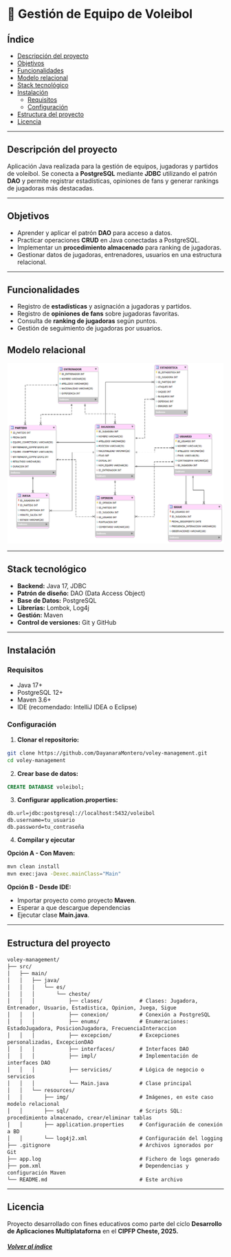 # 🏐 Gestión de Equipo de Voleibol

## Índice

* [Descripción del proyecto](#descripción-del-proyecto)
* [Objetivos](#objetivos)
* [Funcionalidades](#funcionalidades)
* [Modelo relacional](#modelo-relacional)
* [Stack tecnológico](#stack-tecnológico)
* [Instalación](#instalación)
  *  [Requisitos](#requisitos)
  * [Configuración](#configuración)
* [Estructura del proyecto](#-estructura-del-proyecto)
* [Licencia](#licencia)

---

## Descripción del proyecto
Aplicación Java realizada para la gestión de equipos, jugadoras y partidos de voleibol. Se conecta a **PostgreSQL** mediante **JDBC** utilizando el patrón **DAO** y permite registrar estadísticas, opiniones de fans y generar rankings de jugadoras más destacadas.

---

## Objetivos
- Aprender y aplicar el patrón **DAO** para acceso a datos.
- Practicar operaciones **CRUD** en Java conectadas a PostgreSQL.
- Implementar un **procedimiento almacenado** para ranking de jugadoras.
- Gestionar datos de jugadoras, entrenadores, usuarios en una estructura relacional.

---

## Funcionalidades
- Registro de **estadísticas** y asignación a jugadoras y partidos.
- Registro de **opiniones de fans** sobre jugadoras favoritas.
- Consulta de **ranking de jugadoras** según puntos.
- Gestión de seguimiento de jugadoras por usuarios.

## Modelo relacional
![Modelo relacional Voleibol](src/main/resources/img/modelo-relacional-voleibol.png "Modelo relacional Voleibol")

---

## Stack tecnológico

- **Backend:** Java 17, JDBC
- **Patrón de diseño:** DAO (Data Access Object)
- **Base de Datos:** PostgreSQL
- **Librerías:** Lombok, Log4j
- **Gestión:** Maven
- **Control de versiones:** Git y GitHub

---

## Instalación

### Requisitos
- Java 17+
- PostgreSQL 12+
- Maven 3.6+
- IDE (recomendado: IntelliJ IDEA o Eclipse)

### Configuración

1. **Clonar el repositorio:**
```bash
git clone https://github.com/DayanaraMontero/voley-management.git
cd voley-management
```

2. **Crear base de datos:**
```sql
CREATE DATABASE voleibol;
```

3. **Configurar application.properties:**
```properties
db.url=jdbc:postgresql://localhost:5432/voleibol
db.username=tu_usuario
db.password=tu_contraseña
```

4. **Compilar y ejecutar**

**Opción A - Con Maven:**

```bash
mvn clean install
mvn exec:java -Dexec.mainClass="Main"
```

**Opción B - Desde IDE:**

- Importar proyecto como proyecto **Maven**.
- Esperar a que descargue dependencias
- Ejecutar clase **Main.java**.

---

## Estructura del proyecto

```
voley-management/
├── src/
│   ├── main/
│   │   ├── java/
│   │   │   └── es/
│   │   │       └── cheste/
│   │   │           ├── clases/            # Clases: Jugadora, Entrenador, Usuario, Estadistica, Opinion, Juega, Sigue
│   │   │           ├── conexion/          # Conexión a PostgreSQL
│   │   │           ├── enums/             # Enumeraciones: EstadoJugadora, PosicionJugadora, FrecuenciaInteraccion
│   │   │           ├── excepcion/         # Excepciones personalizadas, ExcepcionDAO
│   │   │           ├── interfaces/        # Interfaces DAO
│   │   │           ├── impl/              # Implementación de interfaces DAO
│   │   │           ├── servicios/         # Lógica de negocio o servicios
│   │   │           └── Main.java          # Clase principal
│   │   └── resources/
│   │       ├── img/                       # Imágenes, en este caso modelo relacional
│   │       ├── sql/                       # Scripts SQL: procedimiento almacenado, crear/eliminar tablas
│   │       ├── application.properties     # Configuración de conexión a BD
│   │       └── log4j2.xml                 # Configuración del logging
├── .gitignore                             # Archivos ignorados por Git
├── app.log                                # Fichero de logs generado
├── pom.xml                                # Dependencias y configuración Maven
└── README.md                              # Este archivo
```

---

## Licencia
Proyecto desarrollado con fines educativos como parte del ciclo **Desarrollo de Aplicaciones Multiplataforna** en el **CIPFP Cheste, 2025.**

####  <u>*[Volver al índice](#índice)*</u>


